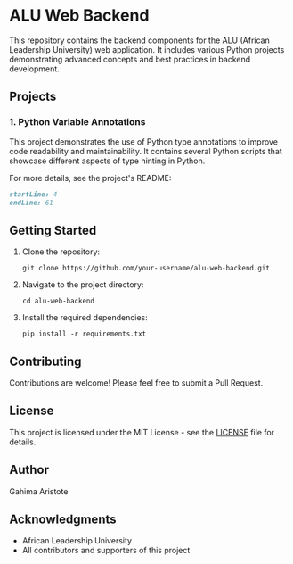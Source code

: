 
# ALU Web Backend

This repository contains the backend components for the ALU (African Leadership University) web application. It includes various Python projects demonstrating advanced concepts and best practices in backend development.

## Projects

### 1. Python Variable Annotations

This project demonstrates the use of Python type annotations to improve code readability and maintainability. It contains several Python scripts that showcase different aspects of type hinting in Python.

For more details, see the project's README:

```markdown:python_variable_annotations/README.md
startLine: 4
endLine: 61
```

## Getting Started

1. Clone the repository:
   ```
   git clone https://github.com/your-username/alu-web-backend.git
   ```
2. Navigate to the project directory:
   ```
   cd alu-web-backend
   ```
3. Install the required dependencies:
   ```
   pip install -r requirements.txt
   ```

## Contributing

Contributions are welcome! Please feel free to submit a Pull Request.

## License

This project is licensed under the MIT License - see the [LICENSE](LICENSE) file for details.

## Author

Gahima Aristote

## Acknowledgments

- African Leadership University
- All contributors and supporters of this project
```
